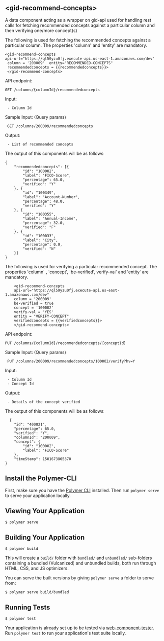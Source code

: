 ## \<gid-recommend-concepts>

A data component acting as a wrapper  on gid-api used for handling rest calls for  fetching
recommended concepts against a particular column and then verifying one/more concept(s)


   The following is used for fetching the recommended concepts against a particular column.
   The properties 'column' and 'entity' are mandatory.

    <gid-recommend-concepts
    api-url="https://ql50yzu0fj.execute-api.us-east-1.amazonaws.com/dev"
	 column = '200009'  entity="RECOMMENDED-CONCEPTS"
	 recommendedconcepts = {{recommendedconcepts}}>
	 </gid-recommend-concepts>
 
 
   API endpoint:

    GET /columns/{columnId}/recommendedconcepts

   Input:

     - Column Id 

   Sample Input: (Query params)

     GET /columns/200009/recommendedconcepts
     
   Output:

     - List of recommended concepts


   The output of this components will be as follows:

    {
		"recommendedconcepts": [{
			"id": "100002",
			"label": "FICO-Score",
			"percentage": 65.0,
			"verified": "Y"
		}, {
			"id": "100349",
			"label": "Account-Number",
			"percentage": 48.0,
			"verified": "Y"
		}, {
			"id": "100355",
			"label": "Annual-Income",
			"percentage": 32.0,
			"verified": "F"
		}, {
			"id": "100033",
			"label": "City",
			"percentage": 0.0,
			"verified": "N"
		}]
	}



   The following is used for verifying a particular recommended concept.
   The properties 'column' , 'concept', 'be-verified', verify-val' and 'entity' are mandatory.

		<gid-recommend-concepts
		api-url="https://ql50yzu0fj.execute-api.us-east-1.amazonaws.com/dev"
		column = '200009'
		be-verified = true
		concept = '100002'
		verify-val = 'YES'
		entity = "VERIFY-CONCEPT"
		verifiedconcepts = {{verifiedconcepts}}> 
		</gid-recommend-concepts>

   API endpoint:

    PUT /columns/{columnId}/recommendedconcepts/{conceptId}
    
   Sample Input: (Query params)

     PUT /columns/200009/recommendedconcepts/100002/verify?hv=Y

   Input:

     - Column Id 
     - Concept Id

   Output:

     - Details of the concept verified
     
   The output of this components will be as follows:

	  {
		"id": "400021",
		"percentage": 65.0,
		"verified": "Y",
		"columnId": "200009",
		"concept": {
			"id": "100002",
			"label": "FICO-Score"
		},
		"timeStamp": 1501673865370
	}

## Install the Polymer-CLI

First, make sure you have the [Polymer CLI](https://www.npmjs.com/package/polymer-cli) installed. Then run `polymer serve` to serve your application locally.

## Viewing Your Application

```
$ polymer serve
```

## Building Your Application

```
$ polymer build
```

This will create a `build/` folder with `bundled/` and `unbundled/` sub-folders
containing a bundled (Vulcanized) and unbundled builds, both run through HTML,
CSS, and JS optimizers.

You can serve the built versions by giving `polymer serve` a folder to serve
from:

```
$ polymer serve build/bundled
```

## Running Tests

```
$ polymer test
```

Your application is already set up to be tested via [web-component-tester](https://github.com/Polymer/web-component-tester). Run `polymer test` to run your application's test suite locally.